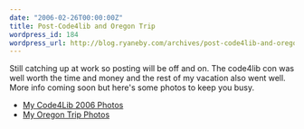 ```yaml
---
date: "2006-02-26T00:00:00Z"
title: Post-Code4lib and Oregon Trip
wordpress_id: 184
wordpress_url: http://blog.ryaneby.com/archives/post-code4lib-and-oregon-trip/
---
```

Still catching up at work so posting will be off and on. The code4lib con was well worth the time and money and the rest of my vacation also went well. More info coming soon but here's some photos to keep you busy.
<ul>
	<li><a href="http://flickr.com/photos/ebyryan/sets/72057594069784477/">My Code4Lib 2006 Photos</a></li>
	<li><a href="http://flickr.com/photos/ebyryan/sets/72057594064704649/">My Oregon Trip Photos</a></li>
</ul>

